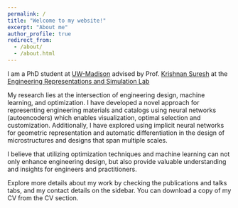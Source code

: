 ```yaml
---
permalink: /
title: "Welcome to my website!"
excerpt: "About me"
author_profile: true
redirect_from: 
  - /about/
  - /about.html
---
```

I am a PhD student at [UW-Madison](https://www.wisc.edu/) advised by  Prof. [Krishnan Suresh](https://directory.engr.wisc.edu/me/faculty/suresh_krishnan) at the [Engineering Representations and Simulation Lab](https://ersl.wisc.edu/) 

My research lies at the intersection of engineering design, machine learning, and optimization. I have developed a novel approach for representing engineering materials and catalogs using neural networks (autoencoders) which enables visualization, optimal selection and customization. Additionally, I have explored using implicit neural networks for geometric representation and automatic differentiation in the design of microstructures and designs that span multiple scales. 

I believe that utilizing optimization techniques and machine learning can not only enhance engineering design, but also provide valuable understanding and insights for engineers and practitioners.

Explore more details about my work by checking the publications and talks tabs, and my contact details on the sidebar. You can download a copy of my CV from the CV section.